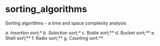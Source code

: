 # sorting_algorithms
Sorting algorithms - a time and space complexity analysis 

**a. Insertion sort;\**
  b. Selection sort;\**
  c. Buble sort;\**
  d. Bucket sort;\**
  e. Shell sort;\**
  f. Radix sort;\**
  g. Counting sort.**
